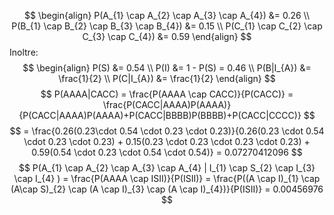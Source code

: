 $$
\begin{align}
P(A_{1} \cap A_{2} \cap A_{3} \cap A_{4}) &= 0.26 \\
P(B_{1} \cap B_{2} \cap B_{3} \cap B_{4}) &= 0.15 \\
P(C_{1} \cap C_{2} \cap C_{3} \cap C_{4}) &= 0.59
\end{align}
$$
Inoltre:
$$
\begin{align}
P(S) &= 0.54 \\
P(I) &= 1 - P(S) = 0.46 \\
P(B|I_{A}) &= \frac{1}{2} \\
P(C|I_{A}) &= \frac{1}{2}
\end{align}
$$
$$
P(AAAA|CACC) = \frac{P(AAAA \cap CACC)}{P(CACC)} = \frac{P(CACC|AAAA)P(AAAA)}{P(CACC|AAAA)P(AAAA)+P(CACC|BBBB)P(BBBB)+P(CACC|CCCC)}
$$
$$
= \frac{0.26(0.23\cdot 0.54 \cdot 0.23 \cdot 0.23)}{0.26(0.23 \cdot 0.54 \cdot 0.23 \cdot 0.23) + 0.15(0.23 \cdot 0.23 \cdot 0.23 \cdot 0.23) + 0.59(0.54 \cdot 0.23 \cdot 0.54 \cdot 0.54)} = 0.07270412096
$$
$$
P(A_{1} \cap A_{2} \cap A_{3} \cap A_{4} | I_{1} \cap S_{2} \cap I_{3} \cap I_{4} ) = \frac{P(AAAA \cap ISII)}{P(ISII)} = \frac{P((A \cap I)_{1} \cap (A\cap S)_{2} \cap (A \cap I)_{3} \cap (A \cap I)_{4})}{P(ISII)} = 0.00456976
$$